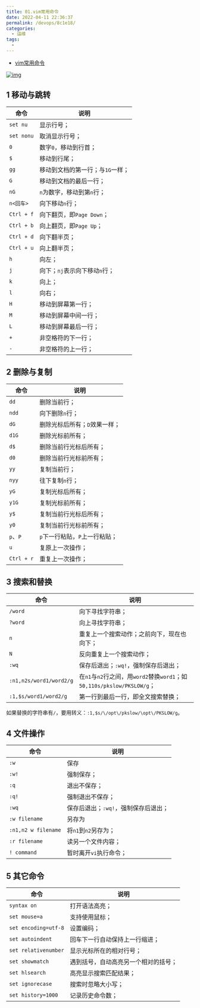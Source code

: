 ```yaml
---
title: 01.vim常用命令
date: 2022-04-11 22:36:37
permalink: /devops/8c1e18/
categories:
  - 运维
tags:
  - 
---
```


- [vim常用命令](https://www.pkslow.com/archives/vim-commands)

[![img](https://pkslow.oss-cn-shenzhen.aliyuncs.com/images/2020/11/vim-commands.vi-keyboard.gif)](https://pkslow.oss-cn-shenzhen.aliyuncs.com/images/2020/11/vim-commands.vi-keyboard.gif)

## 1 移动与跳转

| 命令       | 说明                             |
| ---------- | -------------------------------- |
| `set nu`   | 显示行号；                       |
| `set nonu` | 取消显示行号；                   |
| `0`        | 数字`0`，移动到行首；            |
| `$`        | 移动到行尾；                     |
| `gg`       | 移动到文档的第一行；与`1G`一样； |
| `G`        | 移动到文档的最后一行；           |
| `nG`       | `n`为数字，移动到第`n`行；       |
| `n<回车>`  | 向下移动`n`行；                  |
| `Ctrl + f` | 向下翻页，即`Page Down`；        |
| `Ctrl + b` | 向上翻页，即`Page Up`；          |
| `Ctrl + d` | 向下翻半页；                     |
| `Ctrl + u` | 向上翻半页；                     |
| `h`        | 向左；                           |
| `j`        | 向下；`nj`表示向下移动`n`行；    |
| `k`        | 向上；                           |
| `l`        | 向右；                           |
| `H`        | 移动到屏幕第一行；               |
| `M`        | 移动到屏幕中间一行；             |
| `L`        | 移动到屏幕最后一行；             |
| `+`        | 非空格符的下一行；               |
| `-`        | 非空格符的上一行；               |

## 2 删除与复制

| 命令       | 说明                           |
| ---------- | ------------------------------ |
| `dd`       | 删除当前行；                   |
| `ndd`      | 向下删除`n`行；                |
| `dG`       | 删除光标后所有；`D`效果一样；  |
| `d1G`      | 删除光标前所有；               |
| `d$`       | 删除当前行光标后所有；         |
| `d0`       | 删除当前行光标前所有；         |
| `yy`       | 复制当前行；                   |
| `nyy`      | 往下复制`n`行；                |
| `yG`       | 复制光标后所有；               |
| `y1G`      | 复制光标前所有；               |
| `y$`       | 复制当前行光标后所有；         |
| `y0`       | 复制当前行光标前所有；         |
| `p`、`P`   | `p`下一行粘贴，`P`上一行粘贴； |
| `u`        | 复原上一次操作；               |
| `Ctrl + r` | 重复上一次操作；               |

## 3 搜索和替换

| 命令                    | 说明                                                         |
| ----------------------- | ------------------------------------------------------------ |
| `/word`                 | 向下寻找字符串；                                             |
| `?word`                 | 向上寻找字符串；                                             |
| `n`                     | 重复上一个搜索动作；之前向下，现在也向下；                   |
| `N`                     | 反向重复上一个搜索动作；                                     |
| `:wq`                   | 保存后退出；`:wq!`，强制保存后退出；                         |
| `:n1,n2s/word1/word2/g` | 在`n1`与`n2`行之间，用`word2`替换`word1`；如`50,110s/pkslow/PKSLOW/g`； |
| `:1,$s/word1/word2/g`   | 第一行到最后一行，即全文搜索替换；                           |

如果替换的字符串有`/`，要用转义：`:1,$s/\/opt\/pkslow/\opt\/PKSLOW/g`。

## 4 文件操作

| 命令                | 说明                                 |
| ------------------- | ------------------------------------ |
| `:w`                | 保存                                 |
| `:w!`               | 强制保存；                           |
| `:q`                | 退出不保存；                         |
| `:q!`               | 强制退出不保存；                     |
| `:wq`               | 保存后退出；`:wq!`，强制保存后退出； |
| `:w filename`       | 另存为                               |
| `:n1,n2 w filename` | 将`n1`到`n2`另存为；                 |
| `:r filename`       | 读另一个文件内容；                   |
| `! command`         | 暂时离开`vi`执行命令；               |

## 5 其它命令

| 命令                 | 说明                                 |
| -------------------- | ------------------------------------ |
| `syntax on`          | 打开语法高亮；                       |
| `set mouse=a`        | 支持使用鼠标；                       |
| `set encoding=utf-8` | 设置编码；                           |
| `set autoindent`     | 回车下一行自动保持上一行缩进；       |
| `set relativenumber` | 显示光标所在的相对行号；             |
| `set showmatch`      | 遇到括号，自动高亮另一个相对的括号； |
| `set hlsearch`       | 高亮显示搜索匹配结果；               |
| `set ignorecase`     | 搜索时忽略大小写；                   |
| `set history=1000`   | 记录历史命令数；                     |